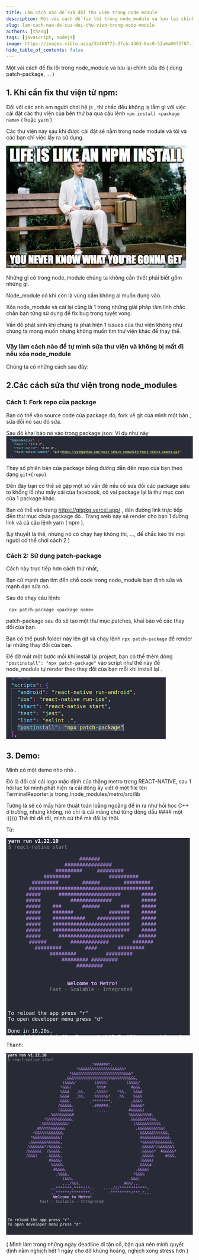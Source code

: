 ```yaml
---
title: Làm cách nào để sửa đổi thư viện trong node module
description: Một vài cách để fix lỗi trong node_module và lưu lại chỉnh sửa đó ( dùng patch-package, ... )
slug: lam-cach-nao-de-sua-doi-thu-vien-trong-node-module
authors: [thang]
tags: [javascript, nodejs]
image: https://images.viblo.asia/35468773-2fcb-4363-8ac0-52a6a00f2f07.jpg
hide_table_of_contents: false
---
```


Một vài cách để fix lỗi trong node_module và lưu lại chỉnh sửa đó ( dùng patch-package, ... )
## 1. Khi cần fix thư viện từ npm:
Đối với các anh em người chơi hệ js , thì chắc đều không lạ lẫm gì với việc cài đặt các thư viện của bên thứ ba qua câu lệnh 
`npm install <package name>` ( hoặc yarn )

Các thư viện này sau khi được cài đặt sẽ nằm trong node module và tôi và các bạn chỉ việc lấy ra sử dụng.

![](./35468773-2fcb-4363-8ac0-52a6a00f2f07.jpg)

Những gì có trong node_module chúng ta không cần thiết phải biết gồm những gì.

Node_module có khi còn là vùng cấm không ai muốn đụng vào.

Xóa node_module và cài lại cũng là 1 trong những giải pháp tâm linh chắc chắn bạn từng sử dụng để fix bug trong tuyệt vong.

Vấn đề phát sinh khi chúng ta phát hiện 1 issues của thư viện không như chúng ta mong muốn nhưng không muốn tìm thư viện khác để thay thế.
<!-- truncate -->
### Vậy làm cách nào để tự mình sửa thư viện và không bị mất đi nếu xóa node_module 

Chúng ta có những cách sau đây:

## 2.Các cách sửa thư viện trong node_modules
### Cách 1: Fork repo của package
Bạn có thể vào source code của package đó, fork về git của mình một bản , sửa đổi nó sau đó sửa.

Sau đó khai báo nó vào trong package.json:
Ví dụ như này 
![image.png](./072ae723-f94b-4da3-9802-17bd928bfb57.png)

Thay số phiên bản của package bằng đường dẫn đến repo của bạn theo dạng `git+{repo}`

Đến đây bạn có thể sẽ gặp một số vấn đề nếu cố sửa đổi các package siêu to khổng lồ như mấy cái của facebook, có vài package lại là thư mục con của 1 package khác.

Bạn có thể vào trang https://gitpkg.vercel.app/ , dán đường link trực tiếp đến thư mục chứa package đó . Trang web này sẽ render cho bạn 1 đường link và cả câu lệnh yarn ( npm ).

(Lý thuyết là thế, nhưng nó có chạy hay không thì, ..., để chắc kèo thì mọi người có thể chơi cách 2 )
### Cách 2: Sử dụng patch-package
Cách này trực tiếp hơn cách thứ nhất, 

Bạn cứ mạnh dạn tìm đến chỗ code trong node_module bạn định sửa và mạnh dạn sửa nó.

Sau đó chạy câu lệnh: 

` npx patch-package <package name>`

patch-package sau đó sẽ tạo một thư mục patches, khai báo về các thay đổi của bạn. 

Bạn có thể push folder này lên git và chạy lệnh `npx patch-package` để render lại những thay đổi của bạn.

Để đỡ mất một bước mỗi khi install lại project, bạn có thể thêm dòng `"postinstall": "npx patch-package"` vào script như thế này để node_module tự render theo thay đổi của bạn mỗi khi install lại .

![image.png](./ef048d12-b117-4597-8e6e-3de033978daa.png)

## 3. Demo:
Mình có một demo nho nhỏ .

Đó là đổi cái cái logo mặc định của thằng metro trong REACT-NATIVE,
sau 1 hồi lục lọi mình phát hiện ra cái đống ấy viết ở một file tên TerminalReporter.js trong /node_modules/metro/src/lib

Tưởng là sẽ có mấy hàm thuật toán loằng ngoằng để in ra như hồi học C++ ở trường, nhưng không, nó chỉ là cái mảng chứ từng dòng dấu #### một :))))) 
Thế thì dễ rồi, mình cứ thế mà đổi lại thôi.

Từ:

![image.png](./6dffe6ba-b46f-43a1-a235-d30d12bf7cfa.png)

Thành: 

![image.png](./adef09a3-5890-477a-92af-7c5c4dbc7118.png)

( Mình làm trong những ngày deadline dí tận cổ, bận quá nên mình quyết định nằm nghịch hết 1 ngày cho đỡ khủng hoảng, nghịch xong stress hơn )